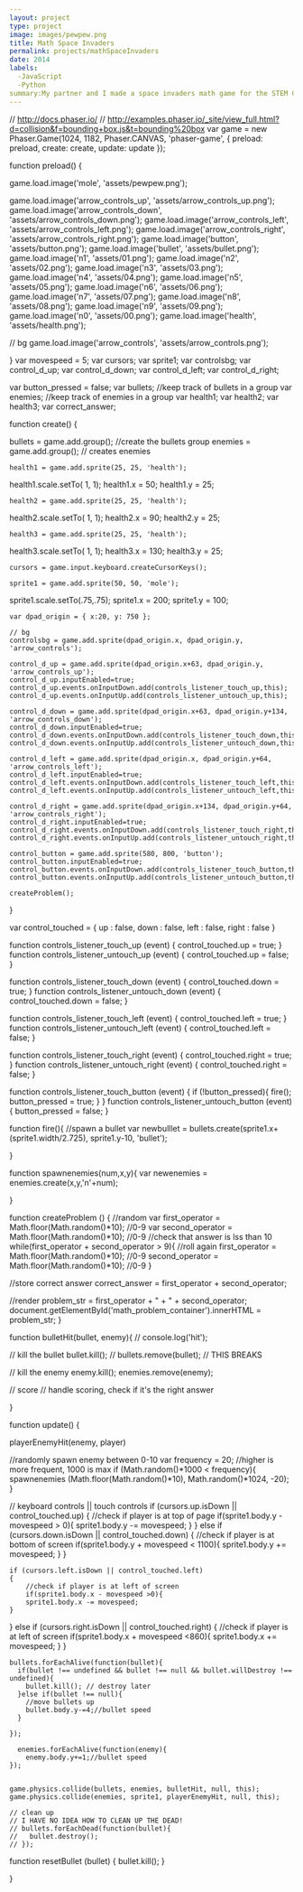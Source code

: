 ```yaml
---
layout: project
type: project
image: images/pewpew.png
title: Math Space Invaders
permalink: projects/mathSpaceInvaders
date: 2014
labels:
  -JavaScript
  -Python
summary:My partner and I made a space invaders math game for the STEM Conference
---
```



// http://docs.phaser.io/
// http://examples.phaser.io/_site/view_full.html?d=collision&f=bounding+box.js&t=bounding%20box
var game = new Phaser.Game(1024, 1182, Phaser.CANVAS,
  'phaser-game', {
    preload: preload,
    create: create,
    update: update
  });

function preload() {

   game.load.image('mole', 'assets/pewpew.png');
   
   game.load.image('arrow_controls_up', 'assets/arrow_controls_up.png');
   game.load.image('arrow_controls_down', 'assets/arrow_controls_down.png');
   game.load.image('arrow_controls_left', 'assets/arrow_controls_left.png');
   game.load.image('arrow_controls_right', 'assets/arrow_controls_right.png');
    game.load.image('button', 'assets/button.png');
   game.load.image('bullet', 'assets/bullet.png');
   game.load.image('n1', 'assets/01.png');
   game.load.image('n2', 'assets/02.png');
  game.load.image('n3', 'assets/03.png');
game.load.image('n4', 'assets/04.png');
  game.load.image('n5', 'assets/05.png');
game.load.image('n6', 'assets/06.png');
game.load.image('n7', 'assets/07.png');
game.load.image('n8', 'assets/08.png');
game.load.image('n9', 'assets/09.png');
game.load.image('n0', 'assets/00.png');
game.load.image('health', 'assets/health.png');

   // bg
   game.load.image('arrow_controls', 'assets/arrow_controls.png');

}
var movespeed = 5;
var cursors;
var sprite1;
var controlsbg;
var control_d_up;
var control_d_down;
var control_d_left;
var control_d_right;

var button_pressed = false;
var bullets; //keep track of bullets in a group
var enemies; //keep track of enemies in a group
var health1;
var health2;
var health3;
var correct_answer;

function create() {

  bullets = game.add.group(); //create the bullets group
  enemies = game.add.group(); // creates enemies

    health1 = game.add.sprite(25, 25, 'health');
health1.scale.setTo( 1, 1);
    health1.x = 50;
    health1.y = 25;

    health2 = game.add.sprite(25, 25, 'health');
health2.scale.setTo( 1, 1);
    health2.x = 90;
    health2.y = 25;

    health3 = game.add.sprite(25, 25, 'health');
health3.scale.setTo( 1, 1);
    health3.x = 130;
    health3.y = 25;

    cursors = game.input.keyboard.createCursorKeys();

    sprite1 = game.add.sprite(50, 50, 'mole');
sprite1.scale.setTo(.75,.75);
    sprite1.x = 200;
    sprite1.y = 100;

    var dpad_origin = { x:20, y: 750 };

    // bg
    controlsbg = game.add.sprite(dpad_origin.x, dpad_origin.y, 'arrow_controls');

    control_d_up = game.add.sprite(dpad_origin.x+63, dpad_origin.y, 'arrow_controls_up');
    control_d_up.inputEnabled=true;
    control_d_up.events.onInputDown.add(controls_listener_touch_up,this);
    control_d_up.events.onInputUp.add(controls_listener_untouch_up,this);

    control_d_down = game.add.sprite(dpad_origin.x+63, dpad_origin.y+134, 'arrow_controls_down');
    control_d_down.inputEnabled=true;
    control_d_down.events.onInputDown.add(controls_listener_touch_down,this);
    control_d_down.events.onInputUp.add(controls_listener_untouch_down,this);

    control_d_left = game.add.sprite(dpad_origin.x, dpad_origin.y+64, 'arrow_controls_left');
    control_d_left.inputEnabled=true;
    control_d_left.events.onInputDown.add(controls_listener_touch_left,this);
    control_d_left.events.onInputUp.add(controls_listener_untouch_left,this);

    control_d_right = game.add.sprite(dpad_origin.x+134, dpad_origin.y+64, 'arrow_controls_right');
    control_d_right.inputEnabled=true;
    control_d_right.events.onInputDown.add(controls_listener_touch_right,this);
    control_d_right.events.onInputUp.add(controls_listener_untouch_right,this);

    control_button = game.add.sprite(580, 800, 'button');
    control_button.inputEnabled=true;
    control_button.events.onInputDown.add(controls_listener_touch_button,this);
    control_button.events.onInputUp.add(controls_listener_untouch_button,this);

    createProblem();
}



var control_touched = {
  up : false,
  down : false,
  left : false,
  right : false
}

function controls_listener_touch_up (event) {
  control_touched.up = true;
}
function controls_listener_untouch_up (event) {
  control_touched.up = false;
}

function controls_listener_touch_down (event) {
  control_touched.down = true;
}
function controls_listener_untouch_down (event) {
  control_touched.down = false;
}

function controls_listener_touch_left (event) {
  control_touched.left = true;
}
function controls_listener_untouch_left (event) {
  control_touched.left = false;
}

function controls_listener_touch_right (event) {
  control_touched.right = true;
}
function controls_listener_untouch_right (event) {
  control_touched.right = false;
}

function controls_listener_touch_button (event) {
  if (!button_pressed){
    fire();
    button_pressed = true;
  }
}
function controls_listener_untouch_button (event) {
  button_pressed = false;
}

function fire(){
//spawn a bullet
var newbulllet = bullets.create(sprite1.x+(sprite1.width/2.725), sprite1.y-10, 'bullet');

}

function spawnenemies(num,x,y){
var newenemies = enemies.create(x,y,'n'+num);

}

function createProblem () {
  //random
  var first_operator = Math.floor(Math.random()*10); //0-9
  var second_operator = Math.floor(Math.random()*10); //0-9
  //check that answer is lss than 10
  while(first_operator + second_operator > 9){ //roll again
    first_operator = Math.floor(Math.random()*10); //0-9
    second_operator = Math.floor(Math.random()*10); //0-9
  }

  //store correct answer
  correct_answer = first_operator + second_operator;

  //render
  problem_str = first_operator + " + " + second_operator;
  document.getElementById('math_problem_container').innerHTML = problem_str;
}

function bulletHit(bullet, enemy){
  // console.log('hit');

  // kill the bullet
  bullet.kill();
  // bullets.remove(bullet); // THIS BREAKS

  // kill the enemy
  enemy.kill();
  enemies.remove(enemy);

  // score
  // handle scoring, check if it's the right answer




}

function update() {

  playerEnemyHit(enemy, player)

  //randomly spawn enemy between 0-10
    var frequency = 20; //higher is more frequent, 1000 is max
    if (Math.random()*1000 < frequency){
      spawnenemies (Math.floor(Math.random()*10), Math.random()*1024, -20);
    }

  // keyboard controls || touch controls
    if (cursors.up.isDown || control_touched.up)
    {
        //check if player is at top of page
        if(sprite1.body.y - movespeed > 0){
        sprite1.body.y -= movespeed;
    }
  }
    else if (cursors.down.isDown || control_touched.down)
    {
        //check if player is at bottom of screen
        if(sprite1.body.y + movespeed < 1100){
        sprite1.body.y += movespeed;
    }
  }

    if (cursors.left.isDown || control_touched.left)
    {
        //check if player is at left of screen
        if(sprite1.body.x - movespeed >0){
        sprite1.body.x -= movespeed;
    }
  }
    else if (cursors.right.isDown || control_touched.right)
    {
        //check if player is at left of screen
        if(sprite1.body.x + movespeed <860){
        sprite1.body.x += movespeed;
      }
    }


    bullets.forEachAlive(function(bullet){
      if(bullet !== undefined && bullet !== null && bullet.willDestroy !== undefined){
        bullet.kill(); // destroy later
      }else if(bullet !== null){
        //move bullets up
        bullet.body.y-=4;//bullet speed
      }

    });

      enemies.forEachAlive(function(enemy){
        enemy.body.y+=1;//bullet speed
    });


    game.physics.collide(bullets, enemies, bulletHit, null, this);
    game.physics.collide(enemies, sprite1, playerEnemyHit, null, this);
    
    // clean up
    // I HAVE NO IDEA HOW TO CLEAN UP THE DEAD!
    // bullets.forEachDead(function(bullet){
    //   bullet.destroy();
    // });

function resetBullet (bullet) {
bullet.kill();
}

}

